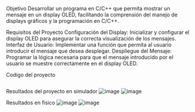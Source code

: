 Objetivo
Desarrollar un programa en C/C++ que permita mostrar un mensaje en un display OLED, facilitando la comprensión del manejo de displays gráficos y la programación en C/C++.

Requisitos del Proyecto
Configuración del Display: Inicializar y configurar el display OLED para asegurar la correcta visualización de los mensajes.
Interfaz de Usuario: Implementar una función que permita al usuario introducir el mensaje que desea desplegar.
Despliegue del Mensaje: Programar la lógica necesaria para que el mensaje introducido por el usuario se muestre correctamente en el display OLED.

Codigo del proyecto
```cpp
```

Resultados del proyecto en simulador
![image](https://github.com/JorgeGutierrez-TEC/PicoW-TEC/assets/158111129/78c7932d-95e7-45b3-b84e-e956fb8d11cc)
![image](https://github.com/JorgeGutierrez-TEC/PicoW-TEC/assets/158111129/4bd5a050-1e87-43b2-ad3e-8574503aa2df)

Resultados en fisico 
![image](https://github.com/JorgeGutierrez-TEC/PicoW-TEC/assets/158111129/d3b83ffc-6095-4e28-ac1c-70a1b1909690)
![image](https://github.com/JorgeGutierrez-TEC/PicoW-TEC/assets/158111129/07619ba2-ac2b-4e11-b6ca-0d625876fffb)



